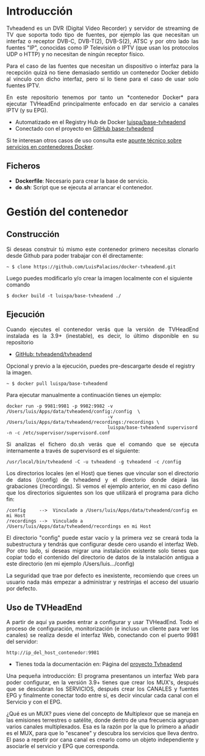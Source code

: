 # Introducción

<p align="justify">Tvheadend es un DVR (Digital Video Recorder) y servidor de streaming de TV que soporta todo tipo de fuentes, por ejemplo las que necesitan un interfaz o receptor DVB-C, DVB-T(2), DVB-S(2), ATSC y por otro lado las fuentes "IP", conocidas como IP Televisión o IPTV (que usan los protocolos UDP o HTTP) y no necesitan de ningún receptor físico.</p>

<p align="justify">Para el caso de las fuentes que necesitan un dispositivo o interfaz para la recepción quizá no tiene demasiado sentido un contenedor Docker debido al vínculo con dicho interfaz, pero sí lo tiene para el caso de usar solo fuentes IPTV.</p>

<p align="justify">En este repositorio tenemos por tanto un *contenedor Docker* para ejecutar TVHeadEnd principalmente enfocado en dar servicio a canales IPTV (y su EPG).</p>

*  Automatizado en el Registry Hub de Docker  [luispa/base-tvheadend](https://registry.hub.docker.com/u/luispa/base-tvheadend/) 
*  Conectado con el proyecto en [GitHub base-tvheadend](https://github.com/LuisPalacios/base-tvheadend)

Si te interesan otros casos de uso consulta este [apunte técnico sobre servicios en contenedores Docker](http://www.luispa.com/?p=172).


## Ficheros

* **Dockerfile**: Necesario para crear la base de servicio.
* **do.sh**: Script que se ejecuta al arrancar el contenedor.


# Gestión del contenedor

## Construcción

<p align="justify">Si deseas construir tú mismo este contenedor primero necesitas clonarlo desde Github para poder trabajar con él directamente:</p>

    ~ $ clone https://github.com/LuisPalacios/docker-tvheadend.git

Luego puedes modificarlo y/o crear la imagen localmente con el siguiente comando

    $ docker build -t luispa/base-tvheadend ./


## Ejecución

<p align="justify">Cuando ejecutes el contenedor verás que la versión de TVHeadEnd instalada es la 3.9+ 
(inestable), es decir, lo último disponible en su repositorio</p>

* [GitHub: tvheadend/tvheadend](https://github.com/tvheadend/tvheadend)

Opcional y previo a la ejecución, puedes pre-descargarte desde el registry la imagen.

    ~ $ docker pull luispa/base-tvheadend


Para ejecutar manualmente a continuación tienes un ejemplo:
                                         
    docker run -p 9981:9981 -p 9982:9982 -v /Users/luis/Apps/data/tvheadend/config:/config  \
                                         -v /Users/luis/Apps/data/tvheadend/recordings:/recordings \
                                         luispa/base-tvheadend supervisord -n -c /etc/supervisor/supervisord.conf
                                         

<p align="justify">Si analizas el fichero do.sh verás que el comando que se ejecuta internamente a través de supervisord es el siguiente: </p>

	/usr/local/bin/tvheadend -C -u tvheadend -g tvheadend -c /config


<p align="justify">Los directorios locales (en el Host) que tienes que vincular son el directorio de datos (/config) de tvheadend y el directorio donde dejará las grabaciones (/recordings). Si vemos el ejemplo anterior, en mi caso defino que los directorios siguientes son los que utilizará el programa para dicho fin: </p>

	/config  	-->  Vinculado a /Users/luis/Apps/data/tvheadend/config en mi Host
	/recordings	-->  Vinculado a /Users/luis/Apps/data/tvheadend/recordings en mi Host

<p align="justify">El directorio "config" puede estar vacío y la primera vez se creará toda la subestructura y tendrás que configurar desde cero usando el interfaz Web. Por otro lado, si deseas migrar una instalación existente solo tienes que copiar todo el contenido del directorio de datos de la instalación antigua a este directorio (en mi ejemplo /Users/luis.../config)</p>

<p align="justify">La seguridad que trae por defecto es inexistente, recomiendo que crees un usuario nada más empezar a administrar y restrinjas el acceso del usuario por defecto. </p>


## Uso de TVHeadEnd

<p align="justify">A partir de aquí ya puedes entrar a configurar y usar TVHeadEnd. Todo el proceso de configuración, monitorización (e incluso un cliente para ver los canales) se realiza desde el interfaz Web, conectando con el puerto 9981 del servidor:</p>

    http://ip_del_host_contenedor:9981

* Tienes toda la documentación en: Página del [proyecto Tvheadend](https://tvheadend.org/)

<p align="justify">Una pequeña introducción: El programa presentanos un interfaz Web para poder configurar, en la versión 3.9+ tienes que crear los MUX's, después que se descubran los SERVICIOS, después crear los CANALES y fuentes EPG y finalmente conectar todo entre sí, es decir vincular cada canal con el Servicio y con el EPG. </p>

<p align="justify">¿Qué es un MUX? pues viene del concepto de Multiplexor que se maneja en las emisiones terrestres o satélite, donde dentro de una frecuencia agrupan varios canales multiplexados. Esa es la razón por la que lo primero a añadir es el MUX, para que lo "escanee" y descubra los servicios que lleva dentro. El paso a repetir por cana canal es crearlo como un objeto independiente y asociarle el servicio y EPG que corresponda. </p>


